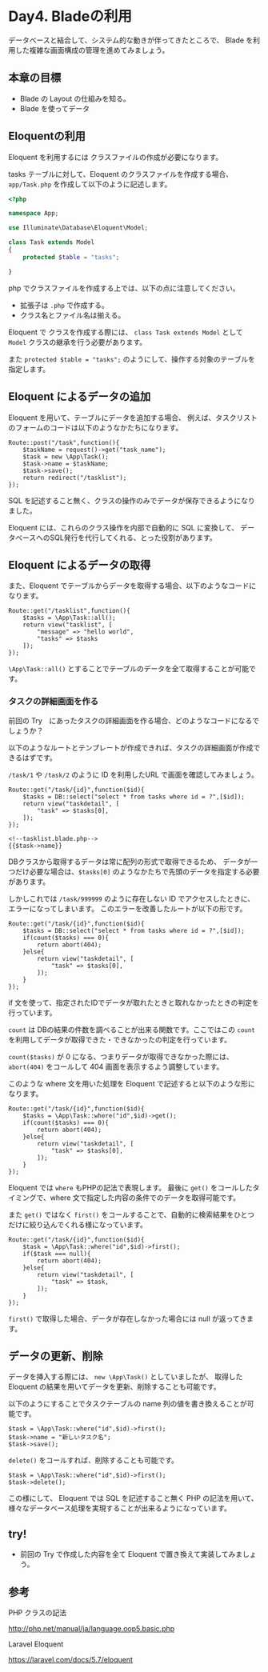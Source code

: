# Day4. Bladeの利用

データベースと結合して、システム的な動きが伴ってきたところで、
Blade を利用した複雑な画面構成の管理を進めてみましょう。

## 本章の目標

- Blade の Layout の仕組みを知る。
- Blade を使ってデータ

## Eloquentの利用

Eloquent を利用するには クラスファイルの作成が必要になります。

tasks テーブルに対して、Eloquent のクラスファイルを作成する場合、
`app/Task.php` を作成して以下のように記述します。

```php
<?php

namespace App;

use Illuminate\Database\Eloquent\Model;

class Task extends Model
{
    protected $table = "tasks";

}
```

php でクラスファイルを作成する上では、以下の点に注意してください。

- 拡張子は `.php` で作成する。
- クラス名とファイル名は揃える。

Eloquent で クラスを作成する際には、 `class Task extends Model` として `Model` クラスの継承を行う必要があります。

また `protected $table = "tasks";` のようにして、操作する対象のテーブルを指定します。

## Eloquent によるデータの追加

Eloquent を用いて、テーブルにデータを追加する場合、
例えば、タスクリストのフォームのコードは以下のようなかたちになります。

```
Route::post("/task",function(){
    $taskName = request()->get("task_name");
    $task = new \App\Task();
    $task->name = $taskName;
    $task->save();    
    return redirect("/tasklist");
});
```

SQL を記述すること無く、クラスの操作のみでデータが保存できるようになりました。

Eloquent には、これらのクラス操作を内部で自動的に SQL に変換して、
データベースへのSQL発行を代行してくれる、とった役割があります。

## Eloquent によるデータの取得

また、Eloquent でテーブルからデータを取得する場合、以下のようなコードになります。

```
Route::get("/tasklist",function(){
    $tasks = \App\Task::all();
    return view("tasklist", [ 
        "message" => "hello world",
        "tasks" => $tasks
    ]);
});
```

`\App\Task::all()` とすることでテーブルのデータを全て取得することが可能です。

### タスクの詳細画面を作る

前回の Try　にあったタスクの詳細画面を作る場合、どのようなコードになるでしょうか？

以下のようなルートとテンプレートが作成できれば、タスクの詳細画面が作成できるはずです。

`/task/1` や `/task/2` のように ID を利用したURL で画面を確認してみましょう。

```
Route::get("/task/{id}",function($id){
    $tasks = DB::select("select * from tasks where id = ?",[$id]);
    return view("taskdetail", [ 
        "task" => $tasks[0],
    ]);
});
```

```
<!--tasklist.blade.php-->
{{$task->name}}
```

DBクラスから取得するデータは常に配列の形式で取得できるため、
データが一つだけ必要な場合は、`$tasks[0]` のようなかたちで先頭のデータを指定する必要があります。

しかしこれでは `/task/999999` のように存在しない ID でアクセスしたときに、
エラーになってしまいます。
このエラーを改善したルートが以下の形です。

```
Route::get("/task/{id}",function($id){
    $tasks = DB::select("select * from tasks where id = ?",[$id]);
    if(count($tasks) === 0){
        return abort(404);
    }else{
        return view("taskdetail", [ 
            "task" => $tasks[0],
        ]);    
    }
});
```

if 文を使って、指定されたIDでデータが取れたときと取れなかったときの判定を行っています。

`count` は DBの結果の件数を調べることが出来る関数です。ここではこの `count` を利用してデータが取得できた・できなかったの判定を行っています。

`count($tasks)` が 0 になる、つまりデータが取得できなかった際には、
`abort(404)` をコールして 404 画面を表示するよう調整しています。

このような where 文を用いた処理を Eloquent で記述すると以下のような形になります。

```
Route::get("/task/{id}",function($id){
    $tasks = \App\Task::where("id",$id)->get();
    if(count($tasks) === 0){
        return abort(404);
    }else{
        return view("taskdetail", [ 
            "task" => $tasks[0],
        ]);    
    }
});
```

Eloquent では `where` もPHPの記法で表現します。
最後に `get()` をコールしたタイミングで、where 文で指定した内容の条件でのデータを取得可能です。

また `get()` ではなく `first()` をコールすることで、自動的に検索結果をひとつだけに絞り込んでくれる様になっています。

```
Route::get("/task/{id}",function($id){
    $task = \App\Task::where("id",$id)->first();
    if($task === null){
        return abort(404);
    }else{
        return view("taskdetail", [ 
            "task" => $task,
        ]);    
    }
});
```

`first()` で取得した場合、データが存在しなかった場合には null が返ってきます。

## データの更新、削除

データを挿入する際には、 `new \App\Task()` としていましたが、
取得した Eloquent の結果を用いてデータを更新、削除することも可能です。

以下のようにすることでタスクテーブルの name 列の値を書き換えることが可能です。

```
$task = \App\Task::where("id",$id)->first();
$task->name = "新しいタスク名";
$task->save();
```

`delete()` をコールすれば、削除することも可能です。

```
$task = \App\Task::where("id",$id)->first();
$task->delete();
```

この様にして、 Eloquent では SQL を記述すること無く PHP の記法を用いて、
様々なデータベース処理を実現することが出来るようになっています。

## try! 

- 前回の Try で作成した内容を全て Eloquent で置き換えて実装してみましょう。

## 参考

PHP クラスの記法

http://php.net/manual/ja/language.oop5.basic.php

Laravel Eloquent

https://laravel.com/docs/5.7/eloquent